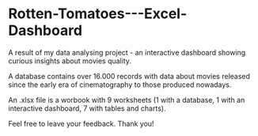 # Rotten-Tomatoes---Excel-Dashboard

A result of my data analysing project - an interactive dashboard showing curious insights about movies quality.

A database contains over 16.000 records with data about movies released since the early era of cinematography to those produced nowadays.

An .xlsx file is a worbook with 9 worksheets (1 with a database, 1 with an interactive dashboard, 7 with tables and charts).

Feel free to leave your feedback. Thank you!
